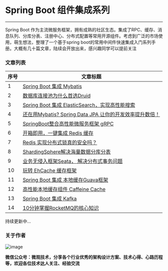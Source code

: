 # Spring Boot 组件集成系列
---


Spring Boot 作为主流微服务框架，拥有成熟的社区生态。集成了RPC、缓存、消息队列、分库分表、注册中心、分布式配置等常用开源组件。考虑到广泛的市场使用，萌生想法，整理了一个基于spring boot的常用中间件快速集成入门系列手册。大概有几十篇文章，陆续会开放出来，感兴趣同学可以提前关注



### 文章列表

|序号|文章标题|
|---|---|
|1| [Spring Boot 集成 Mybatis](https://mp.weixin.qq.com/s/VLFh7HdnkaUyawTEW1kBmg) |
|2|[数据库连接池为什么首选Druid](https://mp.weixin.qq.com/s/PxmgNKdJBITy3F8r84Rb6w)|
|3|[Spring Boot 集成 ElasticSearch，实现高性能搜索](https://mp.weixin.qq.com/s/2sZhc1_7nF8M-7wnDR86ZA)|
|4|[还在用Mybatis? Spring Data JPA 让你的开发效率提升数倍！](https://mp.weixin.qq.com/s/-1YjKkQixr34W1ATrOV3DQ)|
|5|[SpringBoot整合高性能微服务框架 gRPC](https://mp.weixin.qq.com/s/wHXPyWNmPql8x0wUTei_Dg)|
|6|[开箱即用，一键集成 Redis 缓存](https://mp.weixin.qq.com/s/iwJh3kJsNLfKS-Z2WMLOlA)|
|7|[Redis 实现分布式锁真的安全吗？](https://mp.weixin.qq.com/s/WSm_owe1BzJFWgwfN3Uetw)|
|8|[ShardingSphere解决海量数据分库分表](https://mp.weixin.qq.com/s/ImM-Hc_rfZe9T28B6wD38g)|
|9|[业务无侵入框架Seata， 解决分布式事务问题](https://mp.weixin.qq.com/s/p209cAseNKxo6e5JToVAJg)|
|10|[玩转 EhCache 缓存框架](https://mp.weixin.qq.com/s/VdwC9Dm6rfjiT8PbikNOqw)|
|11|[Spring Boot 集成 本地缓存Guava框架](https://mp.weixin.qq.com/s/XRKqVOjHeQ0IZjj14cykdw)|
|12|[高性能本地缓存组件 Caffeine Cache](https://mp.weixin.qq.com/s/-iXJ0RnB-pSaRGnu8n1jSg)|
|13|[Spring Boot 集成 Kafka](https://mp.weixin.qq.com/s/pzPNSTJYwAAubJviiFuoKw)|
|14|[10分钟掌握RocketMQ的核心知识](https://mp.weixin.qq.com/s/1w-uMhscCCN7gppWuOoRVw)|


持续更新中...


### 关于作者


![image](https://i.niupic.com/images/2020/04/04/7hig.jpg)

**微信公众号：微观技术，分享各个行业优秀的架构设计方案、技术心得、心路历程等，欢迎各位技术达人关注、经验交流**
